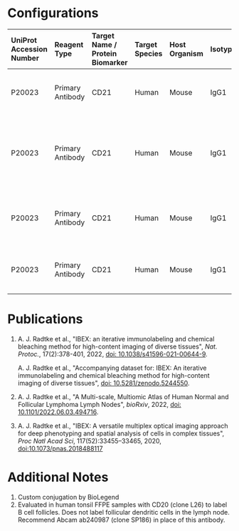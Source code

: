 # Configurations

| UniProt Accession Number   | Reagent Type     | Target Name / Protein Biomarker   | Target Species   | Host Organism   | Isotype   | Clonality   | Vendor            | Catalog Number        | Conjugate   | RRID       | Availability   | Method                 | Tissue Preservation               | Target Tissue   | Tissue State        | Detergent         | Antigen Retrieval Conditions                                  | Dye Inactivation Conditions                                            | Recommend   | Agree                                                        | Disagree   | Contributor         | Notes       |
|:---------------------------|:-----------------|:----------------------------------|:-----------------|:----------------|:----------|:------------|:------------------|:----------------------|:------------|:-----------|:---------------|:-----------------------|:----------------------------------|:----------------|:--------------------|:------------------|:--------------------------------------------------------------|:-----------------------------------------------------------------------|:------------|:-------------------------------------------------------------|:-----------|:--------------------|:------------|
| P20023                     | Primary Antibody | CD21                              | Human            | Mouse           | IgG1      | Bu32        | BioLegend         | 354902 (Unconjugated) | AF532       | AB_2892739 | Custom         | IBEX2D Manual          | 1:4 Cytofix/Cytoperm Fixed Frozen | Lymph Node      | NA                  | 0.3% Triton-X-100 | NA                                                            | 1 mg/ml LiBH4 15 minutes                                               | Yes         | 0000-0003-4379-8967 [[3](#publications), [1](#publications)] | NA         | 0000-0003-4379-8967 | [1](#notes) |
| P20023                     | Primary Antibody | CD21                              | Human            | Mouse           | IgG1      | Bu32        | BioLegend         | 354902 (Unconjugated) | AF532       | AB_2892739 | Custom         | IBEX2D Automated       | 1:4 Cytofix/Cytoperm Fixed Frozen | Spleen          | NA                  | 0.3% Triton-X-100 | NA                                                            | 0.5 mg/ml LiBH4 10 minutes continuous exchange with automated protocol | Yes         | 0000-0003-4379-8967 [[1](#publications)]                     | NA         | 0000-0003-4379-8967 | [1](#notes) |
| P20023                     | Primary Antibody | CD21                              | Human            | Mouse           | IgG1      | CR2/1952    | Novus Biologicals | NBP2-60733AF532       | AF532       | NA         | Stock          | Multiplexed 2D Imaging | FFPE                              | Tonsil          | NA                  | 0.3% Triton-X-100 | pH 6 for 40 minutes at 95C (AR6 Akoya Biosciences AR600250ML) | NA                                                                     | No          | 0000-0003-4379-8967                                          | NA         | 0000-0003-4379-8967 | [2](#notes) |
| P20023                     | Primary Antibody | CD21                              | Human            | Mouse           | IgG1      | Bu32        | BioLegend         | 354902 (Unconjugated) | AF532       | AB_2892739 | Custom         | IBEX2D Manual          | 1:4 Cytofix/Cytoperm Fixed Frozen | Lymph Node      | Follicular Lymphoma | 0.3% Triton-X-100 | NA                                                            | 1 mg/ml LiBH4 15 minutes                                               | Yes         | 0000-0003-4379-8967 [[2](#publications)]                     | NA         | 0000-0003-4379-8967 | [1](#notes) |

# Publications

<a name="publications"></a>
1. A. J. Radtke et al., "IBEX: an iterative immunolabeling and chemical bleaching
 method for high-content imaging of diverse tissues", *Nat. Protoc.*, 17(2):378-401, 2022, [doi: 10.1038/s41596-021-00644-9](https://doi.org/10.1038/s41596-021-00644-9).

    A. J. Radtke et al., "Accompanying dataset for: IBEX: An iterative immunolabeling and chemical bleaching method for high-content imaging of diverse tissues", [doi: 10.5281/zenodo.5244550](https://doi.org/10.5281/zenodo.5244551).

2. A. J. Radtke et al., "A Multi-scale, Multiomic Atlas of Human Normal and Follicular Lymphoma Lymph Nodes", *bioRxiv*, 2022, [doi: 10.1101/2022.06.03.494716](https://doi.org/10.1101/2022.06.03.494716).

3. A. J. Radtke et al., "IBEX: A versatile multiplex optical imaging approach for deep phenotyping and spatial analysis of cells in complex tissues", *Proc Natl Acad Sci*, 117(52):33455–33465, 2020, [doi:10.1073/pnas.2018488117](https://doi.org/10.1073/pnas.2018488117)


# Additional Notes

<a name="notes"></a>
1. Custom conjugation by BioLegend
2. Evaluated in human tonsil FFPE samples with CD20 (clone L26) to label B cell follicles. Does not label follicular dendritic cells in the lymph node. Recommend Abcam ab240987 (clone SP186) in place of this antibody.
